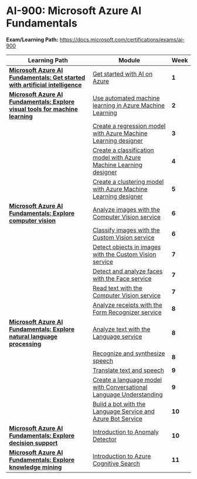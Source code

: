 # AI-900: Microsoft Azure AI Fundamentals

**Exam/Learning Path:** https://docs.microsoft.com/certifications/exams/ai-900

| **Learning Path** | **Module** | **Week** |
|-|-|-|
|**[Microsoft Azure AI Fundamentals: Get started with artificial intelligence](https://docs.microsoft.com/learn/paths/get-started-with-artificial-intelligence-on-azure/)**| [Get started with AI on Azure](https://docs.microsoft.com/learn/modules/get-started-ai-fundamentals/) | **1** 
|**[Microsoft Azure AI Fundamentals: Explore visual tools for machine learning](https://docs.microsoft.com/learn/paths/create-no-code-predictive-models-azure-machine-learning/)**| [Use automated machine learning in Azure Machine Learning](https://docs.microsoft.com/learn/modules/use-automated-machine-learning/) | **2** 
| | [Create a regression model with Azure Machine Learning designer](https://docs.microsoft.com/learn/modules/create-regression-model-azure-machine-learning-designer/) | **3** 
| | [Create a classification model with Azure Machine Learning designer](https://docs.microsoft.com/learn/modules/create-classification-model-azure-machine-learning-designer/) | **4** 
| | [Create a clustering model with Azure Machine Learning designer](https://docs.microsoft.com/learn/modules/create-clustering-model-azure-machine-learning-designer/) | **5** 
|**[Microsoft Azure AI Fundamentals: Explore computer vision](https://docs.microsoft.com/learn/paths/explore-computer-vision-microsoft-azure/)**| [Analyze images with the Computer Vision service](https://docs.microsoft.com/learn/modules/analyze-images-computer-vision/) | **6** 
| | [Classify images with the Custom Vision service](https://docs.microsoft.com/learn/modules/classify-images-custom-vision/) | **6** 
| | [Detect objects in images with the Custom Vision service](https://docs.microsoft.com/learn/modules/detect-objects-images-custom-vision/) | **7** 
| | [Detect and analyze faces with the Face service](https://docs.microsoft.com/learn/modules/detect-analyze-faces/) | **7** 
| | [Read text with the Computer Vision service](https://docs.microsoft.com/learn/modules/read-text-computer-vision/) | **7** 
| | [Analyze receipts with the Form Recognizer service](https://docs.microsoft.com/learn/modules/analyze-receipts-form-recognizer/) | **8** 
|**[Microsoft Azure AI Fundamentals: Explore natural language processing](https://docs.microsoft.com/learn/paths/explore-natural-language-processing/)**| [Analyze text with the Language service](https://docs.microsoft.com/learn/modules/analyze-text-with-text-analytics-service/) | **8** 
| | [Recognize and synthesize speech](https://docs.microsoft.com/learn/modules/recognize-synthesize-speech/) | **8** 
| | [Translate text and speech](https://docs.microsoft.com/learn/modules/translate-text-with-translation-service/) | **9** 
| | [Create a language model with Conversational Language Understanding](https://docs.microsoft.com/learn/modules/create-language-model-with-language-understanding/) | **9** 
| | [Build a bot with the Language Service and Azure Bot Service](https://docs.microsoft.com/learn/modules/build-faq-chatbot-qna-maker-azure-bot-service/) | **10** 
|**[Microsoft Azure AI Fundamentals: Explore decision support](https://docs.microsoft.com/learn/paths/explore-fundamentals-of-decision-support/)**| [Introduction to Anomaly Detector](https://docs.microsoft.com/learn/modules/intro-to-anomaly-detector/) | **10** 
|**[Microsoft Azure AI Fundamentals: Explore knowledge mining](https://docs.microsoft.com/learn/paths/explore-fundamentals-of-knowledge-mining/)**| [Introduction to Azure Cognitive Search](https://docs.microsoft.com/learn/modules/intro-to-azure-search/) | **11** 
